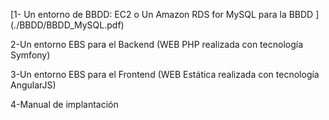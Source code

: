 

[1- Un entorno de BBDD: EC2 o Un Amazon RDS for MySQL para la BBDD ] (./BBDD/BBDD_MySQL.pdf)

2-Un entorno EBS para el Backend (WEB PHP realizada con tecnología Symfony)

3-Un entorno EBS para el Frontend (WEB Estática realizada con tecnología AngularJS)

4-Manual de implantación

